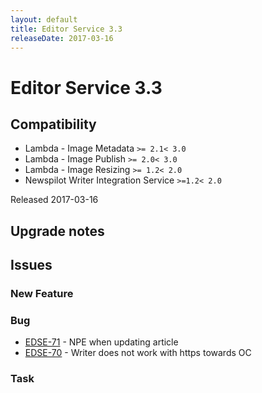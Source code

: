 ```yaml
---
layout: default
title: Editor Service 3.3
releaseDate: 2017-03-16
---
```

<div class="jumbotron">
    <h1>Editor Service 3.3</h1>    
    <h2>Compatibility</h2>
    <ul>
        <li>Lambda - Image Metadata <code>>= 2.1</code><code>< 3.0</code></li>
        <li>Lambda - Image Publish <code>>= 2.0</code><code>< 3.0</code></li>
        <li>Lambda - Image Resizing <code>>= 1.2</code><code>< 2.0</code></li>
        <li>Newspilot Writer Integration Service <code>>=1.2</code><code>< 2.0</code></li>
    </ul>
</div>

Released 2017-03-16



## Upgrade notes  
             



## Issues  


### New Feature 



### Bug 

 * [EDSE-71](https://jira.infomaker.se/browse/EDSE-71) - NPE when updating article 
 * [EDSE-70](https://jira.infomaker.se/browse/EDSE-70) - Writer does not work with https towards OC 


### Task 



